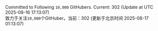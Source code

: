 Committed to Following `10,000` GitHubers. Current: <!-- FOLLOWING_COUNT -->302<!-- FOLLOWING_COUNT --> (Update at UTC <!-- LAST_UPDATED -->2025-08-16 17:13:07<!-- LAST_UPDATED -->)<br>
致力于关注`10,000`个GitHuber。当前：<!-- FOLLOWING_COUNT -->302<!-- FOLLOWING_COUNT --> (更新于北京时间 <!-- LAST_UPDATED_CST -->2025-08-17 01:13:07<!-- LAST_UPDATED_CST -->)
